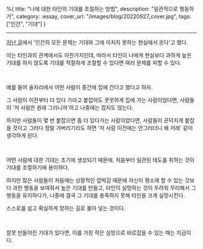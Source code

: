 %{
title: "나에 대한 타인의 기대를 조절하는 방법",
description: "일관적으로 행동하기",
category: :essay,
cover_url: "/images/blog/20220927_cover.jpg",
tags: ["인간", "기대"]
}

---

[지난 글](./it_is_the_expectancy_stupid)에서 '인간의 모든 문제는 기대와 그에 미치지 못하는 현실에서 온다'고 했다.

이는 타인과의 관계에서도 마찬가지인데, 따라서 타인이 나에게 현실보다 과하게 높은 기대를 하지 않도록 기대를 적절하게 조절할 수 있다면 여러 문제를 피할 수 있다.

<br>

예를 들어 술자리에서 어떤 사람이 중간에 집에 간다고 했다고 하자.

그 사람이 이전부터 더 있다 가라고 붙잡아도 꿋꿋하게 집에 가는 사람이었다면, 사람들이 '저 사람은 원래 그러니까'하고 나중에는 잡지도 않는다.

하지만 사람들이 몇 번 붙잡으면 좀 더 있다가는 사람이었다면, 사람들이 끈덕지게 붙잡을 것이고 그러다 정말 가버리기라도 하면 '저 사람 이전에는 안그러더니 왜 저래' 같이 생각하게 된다.

<br>

어떤 사람에 대한 기대는 초기에 생성되기 때문에, 처음부터 일관된 태도를 취하는 것이 기대를 조절하기에 용이하다.

하지만 많은 사람들이 처음에는 상황적인 압박감 때문에 자신이 평소에 할 수 있는 것보다 과한 행동을 보여줘서 높은 기대를 만들고, 타인이 실망하는 것이 두려워 무리해서 그 행동을 유지하다가, 나중에 결국 그 기대를 충족하지 못해 타인을 크게 실망시킨다.

스스로를 쉽고 확실하게 망하는 길로 몰아 넣는 것이다.

<br>

잘못 만들어진 기대가 있다면, 이를 가장 작은 실망으로 바로잡을 수 있는 때는 지금이다.
